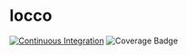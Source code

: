 # locco



[![Continuous Integration](https://github.com/kontsedal/locco/workflows/Build%20and%20Test/badge.svg)](https://github.com/kontsedal/locco/actions/workflows/status.yml?query=branch%3Amain++)
![Coverage Badge](https://img.shields.io/endpoint?url=https://gist.githubusercontent.com/Kontsedal/e0ad01840d30efd4c1766e5ba5845567/raw/locco__heads_main.json)
